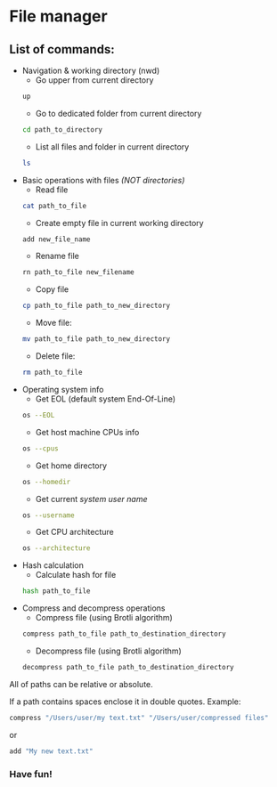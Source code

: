 # File manager

## List of commands:
- Navigation & working directory (nwd)
  - Go upper from current directory  
  ```bash
  up
  ```
  - Go to dedicated folder from current directory 
  ```bash
  cd path_to_directory
  ```
  - List all files and folder in current directory
  ```bash
  ls
  ```
- Basic operations with files *(NOT directories)*
  - Read file 
  ```bash
  cat path_to_file
  ```
  - Create empty file in current working directory 
  ```bash
  add new_file_name
  ```
  - Rename file 
  ```bash
  rn path_to_file new_filename
  ```
  - Copy file
  ```bash
  cp path_to_file path_to_new_directory
  ```
  - Move file: 
  ```bash
  mv path_to_file path_to_new_directory
  ```
  - Delete file: 
  ```bash
  rm path_to_file
  ```
- Operating system info
  - Get EOL (default system End-Of-Line)  
  ```bash
  os --EOL
  ```
  - Get host machine CPUs info
  ```bash
  os --cpus
  ```
  - Get home directory
  ```bash
  os --homedir
  ```
  - Get current *system user name*  
  ```bash
  os --username
  ```
  - Get CPU architecture  
  ```bash
  os --architecture
  ```
- Hash calculation  
  - Calculate hash for file 
  ```bash
  hash path_to_file
  ```
- Compress and decompress operations  
  - Compress file (using Brotli algorithm)  
  ```bash
  compress path_to_file path_to_destination_directory
  ```
  - Decompress file (using Brotli algorithm)  
  ```bash
  decompress path_to_file path_to_destination_directory
  ```


All of paths can be relative or absolute.

If a path contains spaces enclose it in double quotes.
Example:
  ```bash
  compress "/Users/user/my text.txt" "/Users/user/compressed files"
  ```
  or
  ```bash
  add "My new text.txt"
  ```

### Have fun!